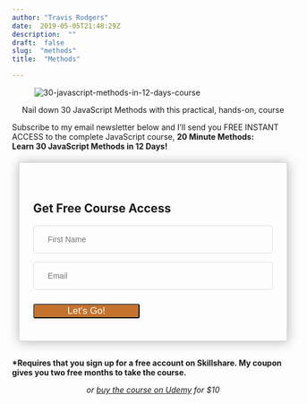 ```yaml
---
author: "Travis Rodgers"
date:  2019-05-05T21:48:29Z
description:  ""
draft:  false
slug:  "methods"
title:  "Methods"

---
```

<style>
    form.generic-form {
    width: 85%;
    max-width: 600px;
    border: 1px solid #d2d2d2;
    padding: 40px 25px;
    -webkit-box-shadow: 1px 1px 19px #b5b5b5;
    box-shadow: 1px 1px 19px #b5b5b5;
    margin: 20px auto 30px auto;
}

input[type=email], input[type=password], input[type=tel], input[type=text], input[type=url], textarea {
    display: block;
    background: none;
    font: 14px "Merriweather", sans-serif;
    border: 1px solid #ddd;
    padding: 10px 25px;
    height: 50px;
    width: 100%;
    margin-bottom: 15px;
    -webkit-box-sizing: border-box;
    box-sizing: border-box;
    -webkit-transition: all 300ms ease;
    -moz-transition: all 300ms ease;
    -ms-transition: all 300ms ease;
    -o-transition: all 300ms ease;
    transition: all 300ms ease;
    -webkit-border-radius: 5px;
    -moz-border-radius: 5px;
    -ms-border-radius: 5px;
    border-radius: 5px;
}

input[type=submit] {
    width: 190px;
    background: #1ABC9C;
    color: #fff;
    margin-top: 10px;
    -webkit-border-radius: 3px;
    -moz-border-radius: 3px;
    -ms-border-radius: 3px;
    border-radius: 3px;
    -webkit-transition: all 300ms ease;
    -moz-transition: all 300ms ease;
    -ms-transition: all 300ms ease;
    -o-transition: all 300ms ease;
    transition: all 300ms ease;
}
    </style>
<figure class="textcenter"><img style="max-width: 600px;" src="/images/2019/12/30-javascript-methods-in-12-days-course.jpg" alt="30-javascript-methods-in-12-days-course" /></figure>

<p style="text-align:center" class="italic-subtitle">Nail down 30 JavaScript Methods with this practical, hands-on, course</p>

<div class="wp-block-column">
<p class="textcenter">Subscribe to my email newsletter below and I’ll send you FREE INSTANT ACCESS to the complete JavaScript course, <strong>20 Minute Methods: Learn 30 JavaScript Methods in 12 Days!</strong></p>


<div id="mc_embed_signup">
<form action="https://media.us15.list-manage.com/subscribe/post?u=f6813488291919f4ea3427452&amp;id=926c758826" method="post" id="mc-embedded-subscribe-form" name="mc-embedded-subscribe-form" class="validate generic-form" target="_blank" novalidate>
    <div id="mc_embed_signup_scroll">
	<h2>Get Free Course Access</h2>
<div class="mc-field-group">
	<label for="mce-FNAME" style="display:none;">First Name </label>
	<input type="text" value="" name="FNAME" class="required" id="mce-FNAME" placeholder="First Name" >
</div>
<div class="mc-field-group">
	<label style="display: none;" for="mce-EMAIL">Email Address </label>
	<input type="email" value="" name="EMAIL" class="required email" id="mce-EMAIL" placeholder="Email">
</div>
<input type="hidden" name="group[6077][16]" value="1">
	<div id="mce-responses" class="clear">
		<div class="response" id="mce-error-response" style="display:none"></div>
		<div class="response" id="mce-success-response" style="display:none"></div>
	</div>    <!-- real people should not fill this in and expect good things - do not remove this or risk form bot signups-->
    <div style="position: absolute; left: -5000px;" aria-hidden="true"><input type="text" name="b_f6813488291919f4ea3427452_926c758826" tabindex="-1" value=""></div>
    <div><input style="background-color:#c4732d; font-size: 17px;" type="submit" value="Let's Go!" name="subscribe" id="mc-embedded-subscribe" class="button"></div>
    </div>
</form>
</div>

<!--End mc_embed_signup-->
   

<p><strong>*Requires that you sign up for a free account on Skillshare. My coupon gives you two free months to take the course.</strong></p>


<p style="text-align:center"><em>or <a href="https://www.udemy.com/learn-30-javascript-methods-in-12-days/?couponCode=METHODS10" target="_blank" rel="noreferrer noopener" aria-label="buy the course on Udemy (opens in a new tab)">buy the course on Udemy</a> for $10</em></p>
</div>
